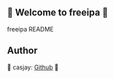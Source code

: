 ## 👋 Welcome to freeipa 🚀  

freeipa README  
  
  
## Author  

🤖 casjay: [Github](https://github.com/casjay) 🤖  
